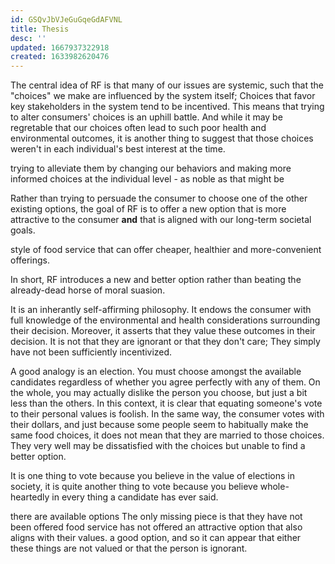```yaml
---
id: GSQvJbVJeGuGqeGdAFVNL
title: Thesis
desc: ''
updated: 1667937322918
created: 1633982620476
---
```


The central idea of RF is that many of our issues are systemic, such that the "choices" we make are influenced by the system itself; Choices that favor key stakeholders in the system tend to be incentived. This means that trying to alter consumers' choices is an uphill battle. And while it may be regretable that our choices often lead to such poor health and environmental outcomes, it is another thing to suggest that those choices weren't in each individual's best interest at the time.

trying to alleviate them by changing our behaviors and making more informed choices at the individual level - as noble as that might be

Rather than trying to persuade the consumer to choose one of the other existing options, the goal of RF is to offer a new option that is more attractive to the consumer __and__ that is aligned with our long-term societal goals.

style of food service that can offer cheaper, healthier and more-convenient offerings. 

In short, RF introduces a new and better option rather than beating the already-dead horse of moral suasion. 

It is an inherantly self-affirming philosophy. It endows the consumer with full knowledge of the environmental and health considerations surrounding their decision.  Moreover, it asserts that they value these outcomes in their decision.  It is not that they are ignorant or that they don't care; They simply have not been sufficiently incentivized.

A good analogy is an election. You must choose amongst the available candidates regardless of whether you agree perfectly with any of them.  On the whole, you may actually dislike the person you choose, but just a bit less than the others.  In this context, it is clear that equating someone's vote to their personal values is foolish. In the same way, the consumer votes with their dollars, and just because some people seem to habitually make the same food choices, it does not mean that they are married to those choices.  They very well may be dissatisfied with the choices but unable to find a better option.

It is one thing to vote because you believe in the value of elections in society, it is quite another thing to vote because you believe whole-heartedly in every thing a candidate has ever said.     

there are  available options The only missing piece is that they have not been offered food service has not offered an attractive option that also aligns with their values. a good option, and so it can appear that either these things are not valued or that the person is ignorant.

